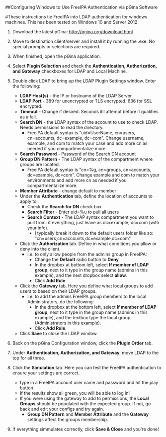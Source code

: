 ##Configuring Windows to Use FreeIPA Authentication via pGina Software

#These instructions tie FreeIPA into LDAP authentication for windows machines. This has been tested on Windows 10 and Server 2012.

1. Download the latest pGina: http://pgina.org/download.html

2. Move to destination client/server and install it by running the .exe. No special prompts or selections are required.

3. When finished, open the pGina application.

4. Select **Plugin Selection** and check the **Authentication, Authorization, and Gateway** checkboxes for LDAP and Local Machine.

5. Double click LDAP to bring up the LDAP Plugin Settings window. Enter the following:
    - **LDAP Host(s)** - the IP or hostname of the LDAP Server
    - **LDAP Port** - 389 for unencrypted or TLS encrypted. 636 for SSL encrypted.
    - **Timeout** - Change if desired. Seconds itll attempt before it qualifies as a fail.
    - **Search DN** - the LDAP syntax of the account to use to check LDAP. Needs permissions to read the directory.
        - FreeIPA default syntax is "uid=UserName, cn=users, cn=accounts, dc=example, dc=com". Change username, example, and com to match your case and add more cn as needed if you compartmentalize more.
    - **Search Password** - Password of the Search DN account
    - **Group DN Pattern** - The LDAP syntax of the compartment where groups are located.
        - FreeIPA default syntax is "cn=%g, cn=groups, cn=accounts, dc=example, dc=com". Change example and com to match your environments and add more cn as needed if you compartmentalize more.
    - **Member Attribute** - change default to member
    - Under the **Authentication** tab, define the location of accounts to apply to
        - Check the **Search for DN** check box
        - **Search Filter** - Enter uid=%u to pull all users
        - **Search Context** - The LDAP syntax compartment you want to pull from. if everything, just leave as dc=example, dc=com (with your info).
            - I typically break it down to the default users folder like so: "cn=users,cn=accounts,dc=example,dc=com"
    - Click the **Authorization** tab. Define in what conditions you allow or deny into the client.
        - I.e. to only allow people from the admins group in FreeIPA:
            - Change the **Default** radio button to **Deny**
            - In the dropbox at bottom left, select **If member of LDAP group**, next to it type in the group name (admins in this example), and the next dropbox select **allow**.
            - Click **Add Rule**.
    - Click the **Gateway** tab. Here you define what local groups to add users to based on their LDAP groups.
        - I.e. to add the admins FreeIPA group members to the local Administrators, do the following:
            - In the dropbox at the bottom left, select **If member of LDAP group**, next to it type in the group name (admins in this example), and the textbox type the local group (Administrators in this example).
            - Click **Add Rule**.
    - Click **Save** to close the LDAP window.

6. Back on the pGina Configuration window, click the **Plugin Order** tab.

7. Under **Authentication, Authorization, and Gateway**, move LDAP to the top for all three.

8. Click the **Simulation** tab. Here you can test the FreeIPA authentication to ensure your settings are correct.
    - type in a FreeIPA account user name and password and hit the play button.
    - If the results show all green, you will be able to log in!
    - If you were using the gateway to add to permissions, the **Local Groups** should be populated with the expected group. If not, go back and edit your configs and try again.
        - **Group DN Pattern** and **Member Attribute** and the **Gateway** settings affect the groups membership.

9. If everything simmulates correctly, click **Save & Close** and you're done!
